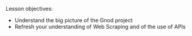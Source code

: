 Lesson objectives: 

- Understand the big picture of the Gnod project
- Refresh your understanding of Web Scraping and of the use of APIs
